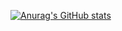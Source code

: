 [![Anurag's GitHub stats](https://github-readme-stats.vercel.app/api?username=web-dot)](https://github.com/web-dot/github-readme-stats)

<!---
web-dot/web-dot is a ✨ special ✨ repository because its `README.md` (this file) appears on your GitHub profile.
You can click the Preview link to take a look at your changes.
--->

